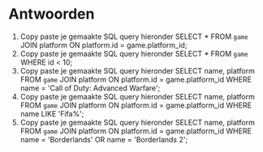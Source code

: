 # Antwoorden

1. Copy paste je gemaakte SQL query hieronder
   SELECT * FROM `game` JOIN platform ON platform.id = game.platform_id;
2. Copy paste je gemaakte SQL query hieronder
   SELECT * FROM `game` WHERE id < 10;
3. Copy paste je gemaakte SQL query hieronder
   SELECT name, platform FROM `game` JOIN platform 
ON platform.id = game.platform_id
WHERE name = 'Call of Duty: Advanced Warfare'; 
4. Copy paste je gemaakte SQL query hieronder
   SELECT name, platform FROM `game` JOIN platform 
ON platform.id = game.platform_id
WHERE name LIKE 'Fifa%'; 
5. Copy paste je gemaakte SQL query hieronder
SELECT name, platform FROM `game` JOIN platform 
ON platform.id = game.platform_id
WHERE name = 'Borderlands' OR name = 'Borderlands 2'; 